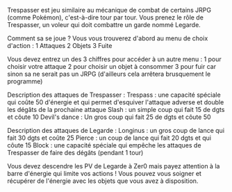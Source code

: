 Trespasser est jeu similaire au mécanique de combat de certains JRPG (comme Pokémon), c'est-à-dire tour par tour.
Vous prenez le rôle de Trespasser, un voleur qui doit combattre un garde nommé Legarde.

Comment sa se joue ?
Vous vous trouverez d'abord au menu de choix d'action :
1 Attaques 
2 Objets
3 Fuite

Vous devez entrez un des 3 chiffres pour accéder à un autre menu :
1 pour choisir votre attaque
2 pour choisir un objet à consommer
3 pour fuir car sinon sa ne serait pas un JRPG (d'ailleurs cela arrêtera brusquement le programme)

Description des attaques de Trespasser :
Trespass : une capacité spéciale qui coûte 50 d'énergie et qui permet d'esquiver l'attaque adverse et double les dégâts de la prochaine attaque
Slash : un simple coup qui fait 15 de dgts et côute 10
Devil's dance : Un gros coup qui fait 25 de dgts et côute 50

Description des attaques de Legarde : 
Longinus : un gros coup de lance qui fait 30 dgts et coûte 25
Pierce : un coup de lance qui fait 20 dgts et qui côute 15
Block : une capacité spéciale qui empêche les attaques de Trespasser de faire des dégâts (pendant 1 tour)

Vous devez descendre les PV de Legarde à Zer0 mais payez attention à la barre d'énergie qui limite vos actions !
Vous pouvez vous soigner et récupérer de l'énergie avec les objets que vous avez à disposition.
